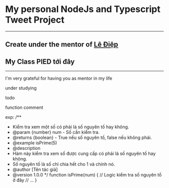 # My personal NodeJs and Typescript Tweet Project
----------
## Create under the mentor of [Lê Điệp](https://www.facebook.com/nomadic.lodestar)
## My Class PIED tới đây

----------
I'm very grateful for having you as mentor in my life

under studying

todo

function comment

exp:
/**
 * Kiểm tra xem một số có phải là số nguyên tố hay không.
 * @param {number} num - Số cần kiểm tra.
 * @returns {boolean} - True nếu số nguyên tố, false nếu không phải.
 * @example isPrime(5)
 * @description
 * Hàm này kiểm tra xem số được cung cấp có phải là số nguyên tố hay không.
 * Số nguyên tố là số chỉ chia hết cho 1 và chính nó.
 * @author [Tên tác giả]
 * @version 1.0.0
 */
function isPrime(num) {
  // Logic kiểm tra số nguyên tố ở đây
  // ...
}
